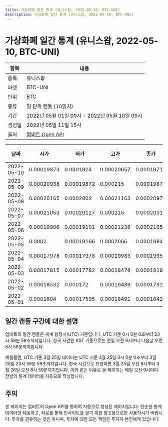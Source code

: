 ```yaml
---
title: 가상화폐 일간 통계 (유니스왑, 2022-05-10, BTC-UNI)
description: 가상화폐 일간 통계 (유니스왑, 2022-05-10, BTC-UNI)
---
```



가상화폐 일간 통계 (유니스왑, 2022-05-10, BTC-UNI)
===

|항목|내용|
|--|--|
|종목|유니스왑|
|마켓|BTC-UNI|
|단위|BTC|
|종류|일 단위 캔들 (10일치)|
|기간|2022년 05월 01일 09시 - 2022년 05월 10일 09시|
|생성일|2022년 05월 11일 15시|
|출처|[업비트 Open API](https://docs.upbit.com)|


|날짜|시가|저가|고가|종가|비고|
|--|--|--|--|--|--|
|2022-05-10|0.00019873|0.0001924|0.00020657|0.00019716|    |
|2022-05-09|0.00020938|0.00019872|0.000215|0.00019872|    |
|2022-05-08|0.00020165|0.0002002|0.00021163|0.00020975|    |
|2022-05-07|0.00021053|0.00020127|0.000215|0.00020313|    |
|2022-05-06|0.00019906|0.00019101|0.00021238|0.00021053|    |
|2022-05-05|0.0002|0.00019166|0.0002066|0.00019943|    |
|2022-05-04|0.00017978|0.00017978|0.00019983|0.00019951|    |
|2022-05-03|0.00017815|0.00017782|0.00018478|0.00018166|    |
|2022-05-02|0.00018532|0.000172|0.00019489|0.00017924|    |
|2022-05-01|0.0001804|0.00017595|0.00018491|0.00018423|    |


일간 캔들 구간에 대한 설명
---


업비트의 일간 캔들은 세계 협정시(UTC) 기준입니다. 
UTC 기준 0시 0분 0초부터 23시 59분 59초까지입니다. 
한국 시간인 KST 기준으로는 전일 오전 9시부터 다음날 오전 8시 59분까지입니다. 


예를들면, UTC 기준 3월 25일 데이터는 UTC 시준 3월 25일 0시 0분 0초부터 3월 25일 23시 59분 59초까지입니다. 
한국 시간으로 표현하면 3월 25일 오전 9시부터 3월 26일 오전 8시 59분까지입니다. 
이와 같은 이유로 본 페이지는 매일 오전 9시마다 전날의 통계 데이터를 자동으로 작성합니다. 


주의
---


본 페이지는 업비트의 Open API를 통하여 자동으로 생성된 페이지입니다. 
단순한 통계 데이터만 제공하고, 자료를 통해 인사이트를 얻기 위한 참고용으로만 사용하시기 바랍니다. 
투자를 권유하는 것은 아니며, 투자에 대한 모든 책임은 투자자 본인에게 있습니다. 
